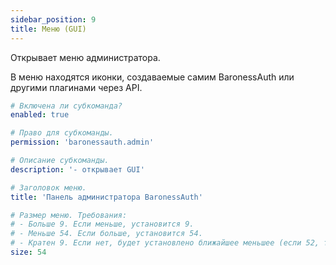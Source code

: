 ```yaml
---
sidebar_position: 9
title: Меню (GUI)
---
```


Открывает меню администратора.

В меню находятся иконки, создаваемые самим BaronessAuth или другими плагинами через API.

```yaml title="adminCommands/gui.yml"
# Включена ли субкоманда?
enabled: true

# Право для субкоманды.
permission: 'baronessauth.admin'

# Описание субкоманды.
description: '- открывает GUI'

# Заголовок меню.
title: 'Панель администратора BaronessAuth'

# Размер меню. Требования:
# - Больше 9. Если меньше, установится 9.
# - Меньше 54. Если больше, установится 54.
# - Кратен 9. Если нет, будет установлено ближайшее меньшее (если 52, то 49)
size: 54
```